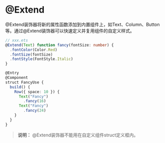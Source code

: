 # @Extend

@Extend装饰器将新的属性函数添加到内置组件上，如Text、Column、Button等。通过@Extend装饰器可以快速定义并复用组件的自定义样式。


```ts
// xxx.ets
@Extend(Text) function fancy(fontSize: number) {
  .fontColor(Color.Red)
  .fontSize(fontSize)
  .fontStyle(FontStyle.Italic)
}

@Entry
@Component
struct FancyUse {
  build() {
    Row({ space: 10 }) {
      Text("Fancy")
        .fancy(16)
      Text("Fancy")
        .fancy(24)
    }
  }
}
```


> **说明：**
> @Extend装饰器不能用在自定义组件struct定义框内。
